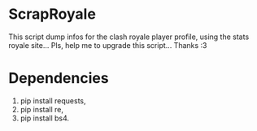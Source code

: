 # ScrapRoyale
This script dump infos for the clash royale player profile, using the stats royale site...
Pls, help me to upgrade this script... Thanks :3

# Dependencies
1. pip install requests,
2. pip install re,
3. pip install bs4.
